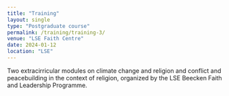 ```yaml
---
title: "Training"
layout: single
type: "Postgraduate course"
permalink: /training/training-3/
venue: "LSE Faith Centre"
date: 2024-01-12
location: "LSE"
---
```


Two extracirricular modules on climate change and religion and conflict and peacebuilding in the context of religion, organized by the LSE Beecken Faith and Leadership Programme.
